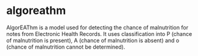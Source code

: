 # algoreathm
AlgorEAThm is a model used for detecting the chance of malnutrition for notes from Electronic Health Records. It uses classification into P (chance of malnutrition is present), A (chance of malnutrition is absent) and o (chance of malnutrition cannot be determined). 
